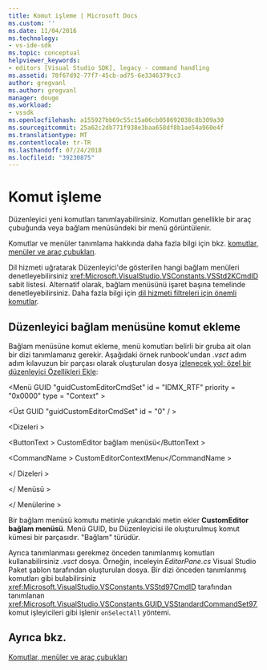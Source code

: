 ```yaml
---
title: Komut işleme | Microsoft Docs
ms.custom: ''
ms.date: 11/04/2016
ms.technology:
- vs-ide-sdk
ms.topic: conceptual
helpviewer_keywords:
- editors [Visual Studio SDK], legacy - command handling
ms.assetid: 78f67d92-77f7-45cb-ad75-6e3346379cc3
author: gregvanl
ms.author: gregvanl
manager: douge
ms.workload:
- vssdk
ms.openlocfilehash: a155927bb69c55c15a06cb058692038c8b309a30
ms.sourcegitcommit: 25a62c2db771f938e3baa658df8b1ae54a960e4f
ms.translationtype: MT
ms.contentlocale: tr-TR
ms.lasthandoff: 07/24/2018
ms.locfileid: "39230875"
---
```

# <a name="command-handling"></a>Komut işleme
Düzenleyici yeni komutları tanımlayabilirsiniz. Komutları genellikle bir araç çubuğunda veya bağlam menüsündeki bir menü görüntülenir.  
  
 Komutlar ve menüler tanımlama hakkında daha fazla bilgi için bkz. [komutlar, menüler ve araç çubukları](../extensibility/internals/commands-menus-and-toolbars.md).  
  
 Dil hizmeti uğratarak Düzenleyici'de gösterilen hangi bağlam menüleri denetleyebilirsiniz <xref:Microsoft.VisualStudio.VSConstants.VSStd2KCmdID> sabit listesi. Alternatif olarak, bağlam menüsünü işaret başına temelinde denetleyebilirsiniz. Daha fazla bilgi için [dil hizmeti filtreleri için önemli komutlar](../extensibility/internals/important-commands-for-language-service-filters.md).  
  
## <a name="add-commands-to-the-editor-context-menu"></a>Düzenleyici bağlam menüsüne komut ekleme  
 Bağlam menüsüne komut ekleme, menü komutları belirli bir gruba ait olan bir dizi tanımlamanız gerekir. Aşağıdaki örnek runbook'undan *.vsct* adım adım kılavuzun bir parçası olarak oluşturulan dosya [izlenecek yol: özel bir düzenleyici Özellikleri Ekle](../extensibility/walkthrough-adding-features-to-a-custom-editor.md):  
  
 \<Menü GUID "guidCustomEditorCmdSet" id = "IDMX_RTF" priority = "0x0000" type = "Context" >  
  
 \<Üst GUID "guidCustomEditorCmdSet" id = "0" / >  
  
 \<Dizeleri >  
  
 \<ButtonText > CustomEditor bağlam menüsü\</ButtonText >  
  
 \<CommandName > CustomEditorContextMenu\</CommandName >  
  
 \</ Dizeleri >  
  
 \</ Menüsü >  
  
 \</ Menülerine >  
  
 Bir bağlam menüsü komutu metinle yukarıdaki metin ekler **CustomEditor bağlam menüsü**. Menü GUID, bu Düzenleyicisi ile oluşturulmuş komut kümesi bir parçasıdır. "Bağlam" türüdür.  
  
 Ayrıca tanımlanması gerekmez önceden tanımlanmış komutları kullanabilirsiniz *.vsct* dosya. Örneğin, inceleyin *EditorPane.cs* Visual Studio Paket şablon tarafından oluşturulan dosya. Bir dizi önceden tanımlanmış komutları gibi bulabilirsiniz <xref:Microsoft.VisualStudio.VSConstants.VSStd97CmdID> tarafından tanımlanan <xref:Microsoft.VisualStudio.VSConstants.GUID_VSStandardCommandSet97>, komut işleyicileri gibi işlenir `onSelectAll` yöntemi.  
  
## <a name="see-also"></a>Ayrıca bkz.  
 [Komutlar, menüler ve araç çubukları](../extensibility/internals/commands-menus-and-toolbars.md)